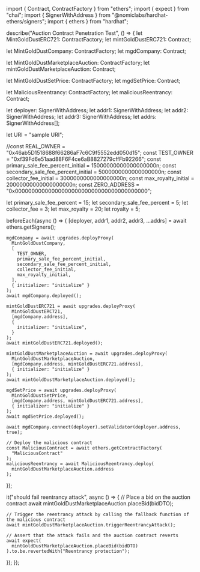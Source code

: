 import { Contract, ContractFactory } from "ethers";
import { expect } from "chai";
import { SignerWithAddress } from "@nomiclabs/hardhat-ethers/signers";
import { ethers } from "hardhat";

describe("Auction Contract Penetration Test", () => {
  let MintGoldDustERC721: ContractFactory;
  let mintGoldDustERC721: Contract;

  let MintGoldDustCompany: ContractFactory;
  let mgdCompany: Contract;

  let MintGoldDustMarketplaceAuction: ContractFactory;
  let mintGoldDustMarketplaceAuction: Contract;

  let MintGoldDustSetPrice: ContractFactory;
  let mgdSetPrice: Contract;

  let MaliciousReentrancy: ContractFactory;
  let maliciousReentrancy: Contract;

  let deployer: SignerWithAddress;
  let addr1: SignerWithAddress;
  let addr2: SignerWithAddress;
  let addr3: SignerWithAddress;
  let addrs: SignerWithAddress[];

  let URI = "sample URI";

  //const REAL_OWNER = "0x46ab5D1518688f66286aF7c6C9f5552edd050d15";
  const TEST_OWNER = "0xf39Fd6e51aad88F6F4ce6aB8827279cffFb92266";
  const primary_sale_fee_percent_initial = 15000000000000000000n;
  const secondary_sale_fee_percent_initial = 5000000000000000000n;
  const collector_fee_initial = 3000000000000000000n;
  const max_royalty_initial = 20000000000000000000n;
  const ZERO_ADDRESS = "0x0000000000000000000000000000000000000000";

  let primary_sale_fee_percent = 15;
  let secondary_sale_fee_percent = 5;
  let collector_fee = 3;
  let max_royalty = 20;
  let royalty = 5;

  beforeEach(async () => {
    [deployer, addr1, addr2, addr3, ...addrs] = await ethers.getSigners();

    mgdCompany = await upgrades.deployProxy(
      MintGoldDustCompany,
      [
        TEST_OWNER,
        primary_sale_fee_percent_initial,
        secondary_sale_fee_percent_initial,
        collector_fee_initial,
        max_royalty_initial,
      ],
      { initializer: "initialize" }
    );
    await mgdCompany.deployed();

    mintGoldDustERC721 = await upgrades.deployProxy(
      MintGoldDustERC721,
      [mgdCompany.address],
      {
        initializer: "initialize",
      }
    );
    await mintGoldDustERC721.deployed();

    mintGoldDustMarketplaceAuction = await upgrades.deployProxy(
      MintGoldDustMarketplaceAuction,
      [mgdCompany.address, mintGoldDustERC721.address],
      { initializer: "initialize" }
    );
    await mintGoldDustMarketplaceAuction.deployed();

    mgdSetPrice = await upgrades.deployProxy(
      MintGoldDustSetPrice,
      [mgdCompany.address, mintGoldDustERC721.address],
      { initializer: "initialize" }
    );
    await mgdSetPrice.deployed();

    await mgdCompany.connect(deployer).setValidator(deployer.address, true);

    // Deploy the malicious contract
    const MaliciousContract = await ethers.getContractFactory(
      "MaliciousContract"
    );
    maliciousReentrancy = await MaliciousReentrancy.deploy(
      mintGoldDustMarketplaceAuction.address
    );
  });

  it("should fail reentrancy attack", async () => {
    // Place a bid on the auction contract
    await mintGoldDustMarketplaceAuction.placeBid(bidDTO);

    // Trigger the reentrancy attack by calling the fallback function of the malicious contract
    await mintGoldDustMarketplaceAuction.triggerReentrancyAttack();

    // Assert that the attack fails and the auction contract reverts
    await expect(
      mintGoldDustMarketplaceAuction.placeBid(bidDTO)
    ).to.be.revertedWith("Reentrancy protection");
  });
});
